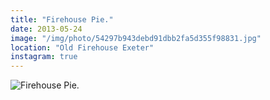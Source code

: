 ```yaml
---
title: "Firehouse Pie."
date: 2013-05-24
image: "/img/photo/54297b943debd91dbb2fa5d355f98831.jpg"
location: "Old Firehouse Exeter"
instagram: true
---
```


![Firehouse Pie.](/img/photo/54297b943debd91dbb2fa5d355f98831.jpg)
